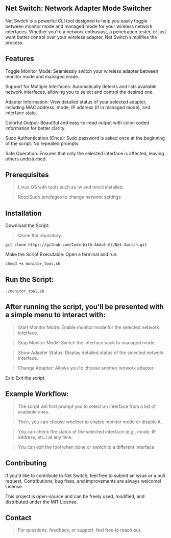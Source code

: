 <h2>Net Switch: Network Adapter Mode Switcher</h2>

<p>Net Switch is a powerful CLI tool designed to help you easily toggle between monitor mode and managed mode for your wireless network interfaces. Whether you're a network enthusiast, a penetration tester, or just want better control over your wireless adapter, Net Switch simplifies the process.</p>

<h2>Features</h2>

<p>Toggle Monitor Mode: Seamlessly switch your wireless adapter between monitor mode and managed mode.</p>

<p>Support for Multiple Interfaces: Automatically detects and lists available network interfaces, allowing you to select and control the desired one.</p>

<p>Adapter Information: View detailed status of your selected adapter, including MAC address, mode, IP address (if in managed mode), and interface state.</p>

<p>Colorful Output: Beautiful and easy-to-read output with color-coded information for better clarity.</p>

<p>Sudo Authentication (Once): Sudo password is asked once at the beginning of the script. No repeated prompts.</p>

<p>Safe Operation: Ensures that only the selected interface is affected, leaving others undisturbed.</p>

<h2>Prerequisites</h2>

> Linux OS with tools such as iw and nmcli installed.

> Root/Sudo privileges to change network settings.

<h2>Installation</h2>

Download the Script:

> Clone the repository.

    git clone https://github.com/Code-With-Abdul-67/Net-Switch.git

Make the Script Executable:
Open a terminal and run:

    chmod +x monitor_tool.sh

<h2>Run the Script:</h2>

    ./monitor_tool.sh

<h2>After running the script, you'll be presented with a simple menu to interact with:</h4>

> Start Monitor Mode: Enable monitor mode for the selected network interface.

> Stop Monitor Mode: Switch the interface back to managed mode.

> Show Adapter Status: Display detailed status of the selected network interface.

> Change Adapter: Allows you to choose another network adapter.

Exit: Exit the script.

<h2>Example Workflow:</h2>

> The script will first prompt you to select an interface from a list of available ones.

> Then, you can choose whether to enable monitor mode or disable it.

> You can check the status of the selected interface (e.g., mode, IP address, etc.) at any time.

> You can exit the tool when done or switch to a different interface.

<h2>Contributing</h2>

<p>If you'd like to contribute to Net Switch, feel free to submit an issue or a pull request. Contributions, bug fixes, and improvements are always welcome!
License</p>

<p>This project is open-source and can be freely used, modified, and distributed under the MIT License.</p>

<h2>Contact</h2>

> For questions, feedback, or support, feel free to reach out.
